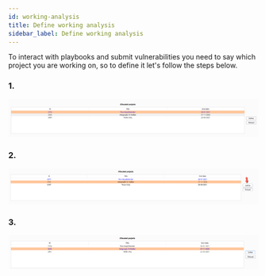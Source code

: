 ```yaml
---
id: working-analysis
title: Define working analysis
sidebar_label: Define working analysis
---
```


To interact with playbooks and submit vulnerabilities you need to say which project you are working on, so to define it let's follow the steps below.


### **1.**
![img](../../../../static/img/burp-extension/management_tab/allocated_projects_tab/define/1.png)

### **2.**
![img](../../../../static/img/burp-extension/management_tab/allocated_projects_tab/define/2.png)

### **3.**
![img](../../../../static/img/burp-extension/management_tab/allocated_projects_tab/define/3.png)


